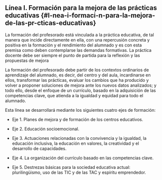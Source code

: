 ##  Línea I. Formación para la mejora de las prácticas educativas {#l-nea-i-formaci-n-para-la-mejora-de-las-pr-cticas-educativas}

La formación del profesorado está vinculada a la práctica educativa, de tal manera que incide directamente en ella, con una repercusión concreta y positiva en la formación y el rendimiento del alumnado y es con esta premisa como deben contemplarse las demandas formativas. La práctica docente debe ser siempre el punto de partida para la reflexión y las propuestas de mejora

La formación del profesorado debe partir de los contextos ordinarios de aprendizaje del alumnado, es decir, del centro y del aula, incardinarse en ellos, transformar las prácticas, evaluar los cambios que ha producido y volver a proponer soluciones de mejora ante los nuevos datos analizados; y todo ello, desde el enfoque de un currículo, basado en la adquisición de las competencias clave, que atienda a la igualdad y equidad para todo el alumnado.

Esta línea se desarrollará mediante los siguientes cuatro ejes de formación:

* Eje 1. Planes de mejora y de formación de los centros educativos.

* Eje 2. Educación socioemocional.

* Eje 3. Actuaciones relacionadas con la convivencia y la igualdad, la educación inclusiva, la educación en valores, la creatividad y el desarrollo de capacidades.

* Eje 4. La organización del currículo basado en las competencias clave.

* Eje 5. Destrezas básicas para la sociedad educativa actual: plurilingüismo, uso de las TIC y de las TAC y espíritu emprendedor.